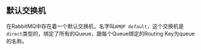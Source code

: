 ## 默认交换机

在RabbitMQ中存在着一个默认交换机，名字叫`AMQP default`，这个交换机是`direct`类型的，绑定了所有的Queue，跟每个Queue绑定的Routing Key为queue的名称。